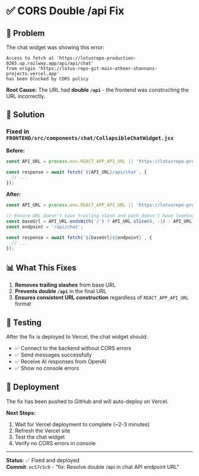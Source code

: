# ✅ CORS Double /api Fix

## 🎯 Problem

The chat widget was showing this error:
```
Access to fetch at 'https://lotusrepo-production-0265.up.railway.app/api/api/chat' 
from origin 'https://lotus-repo-git-main-atheer-shannans-projects.vercel.app' 
has been blocked by CORS policy
```

**Root Cause:** The URL had **double `/api`** - the frontend was constructing the URL incorrectly.

## 🔧 Solution

### Fixed in `FRONTEND/src/components/chat/CollapsibleChatWidget.jsx`

**Before:**
```javascript
const API_URL = process.env.REACT_APP_API_URL || 'https://lotusrepo-production-0265.up.railway.app';

const response = await fetch(`${API_URL}/api/chat`, {
  // ...
});
```

**After:**
```javascript
const API_URL = process.env.REACT_APP_API_URL || 'https://lotusrepo-production-0265.up.railway.app';

// Ensure URL doesn't have trailing slash and path doesn't have leading slash
const baseUrl = API_URL.endsWith('/') ? API_URL.slice(0, -1) : API_URL;
const endpoint = '/api/chat';

const response = await fetch(`${baseUrl}${endpoint}`, {
  // ...
});
```

## 📊 What This Fixes

1. **Removes trailing slashes** from base URL
2. **Prevents double `/api`** in the final URL
3. **Ensures consistent URL construction** regardless of `REACT_APP_API_URL` format

## 🧪 Testing

After the fix is deployed to Vercel, the chat widget should:
- ✅ Connect to the backend without CORS errors
- ✅ Send messages successfully
- ✅ Receive AI responses from OpenAI
- ✅ Show no console errors

## 🚀 Deployment

The fix has been pushed to GitHub and will auto-deploy on Vercel.

**Next Steps:**
1. Wait for Vercel deployment to complete (~2-3 minutes)
2. Refresh the Vercel site
3. Test the chat widget
4. Verify no CORS errors in console

---

**Status**: ✅ Fixed and deployed  
**Commit**: `ec57c5c9` - "fix: Resolve double /api in chat API endpoint URL"
